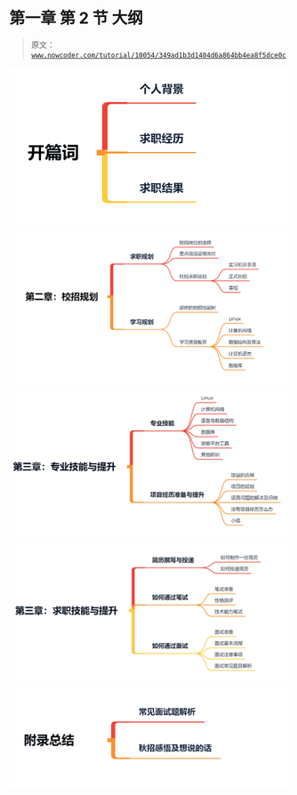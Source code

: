 # 第一章 第 2 节 大纲

> 原文：[`www.nowcoder.com/tutorial/10054/349ad1b3d1404d6a864bb4ea8f5dce0c`](https://www.nowcoder.com/tutorial/10054/349ad1b3d1404d6a864bb4ea8f5dce0c)

![](img/75a1123795a989e4a1fc9fad4ae455f2.png)![](img/2693c71ba0a019aeb57e49cb8ba358df.png)
![](img/44f38727e7bb6adac85741ddf6380dfa.png)
![](img/8418257a1b578a60ba95b2a9b5fa3da7.png)
![](img/e5d9f2f78f41fcfc89a5a0b55e4b6108.png)